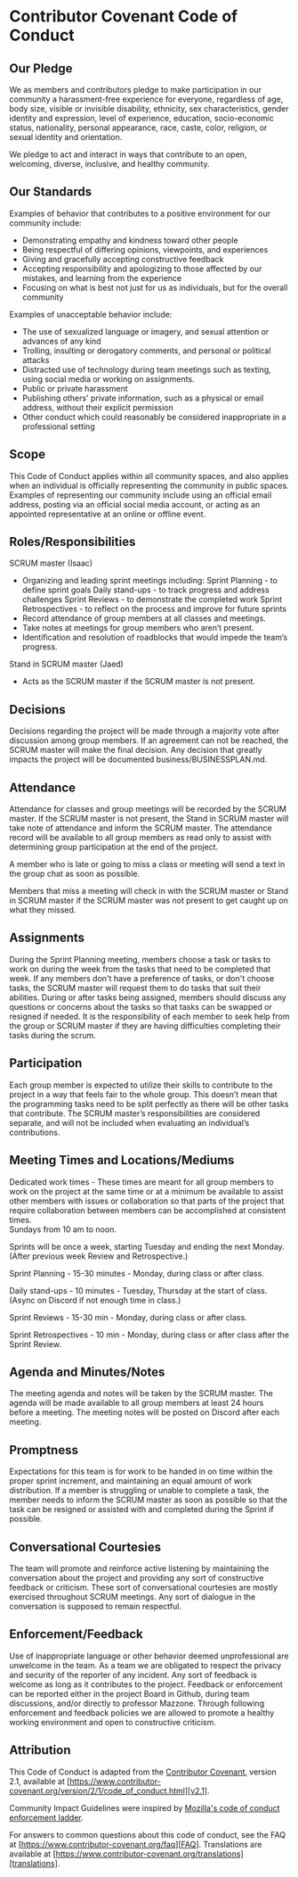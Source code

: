 # Contributor Covenant Code of Conduct

## Our Pledge

We as members and contributors pledge to make participation in our
community a harassment-free experience for everyone, regardless of age, body
size, visible or invisible disability, ethnicity, sex characteristics, gender
identity and expression, level of experience, education, socio-economic status,
nationality, personal appearance, race, caste, color, religion, or sexual
identity and orientation.

We pledge to act and interact in ways that contribute to an open, welcoming,
diverse, inclusive, and healthy community.

## Our Standards

Examples of behavior that contributes to a positive environment for our
community include:

* Demonstrating empathy and kindness toward other people
* Being respectful of differing opinions, viewpoints, and experiences
* Giving and gracefully accepting constructive feedback
* Accepting responsibility and apologizing to those affected by our mistakes,
  and learning from the experience
* Focusing on what is best not just for us as individuals, but for the overall
  community

Examples of unacceptable behavior include:

* The use of sexualized language or imagery, and sexual attention or advances of
  any kind
* Trolling, insulting or derogatory comments, and personal or political attacks
* Distracted use of technology during team meetings such as texting, using social media or working on assignments.
* Public or private harassment
* Publishing others' private information, such as a physical or email address,
  without their explicit permission
* Other conduct which could reasonably be considered inappropriate in a
  professional setting

## Scope

This Code of Conduct applies within all community spaces, and also applies when
an individual is officially representing the community in public spaces.
Examples of representing our community include using an official email address,
posting via an official social media account, or acting as an appointed
representative at an online or offline event.

## Roles/Responsibilities
SCRUM master (Isaac)
  - Organizing and leading sprint meetings including: 
	Sprint Planning - to define sprint goals
	Daily stand-ups - to track progress and address challenges
	Sprint Reviews - to demonstrate the completed work
	Sprint Retrospectives - to reflect on the process and improve for future sprints
  - Record attendance of group members at all classes and meetings.
  - Take notes at meetings for group members who aren’t present.
  - Identification and resolution of roadblocks that would impede the team’s progress.

Stand in SCRUM master (Jaed)
  - Acts as the SCRUM master if the SCRUM master is not present.

## Decisions
Decisions regarding the project will be made through a majority vote after discussion among group members. If an agreement can not be reached, the SCRUM master will make the final decision. Any decision that greatly impacts the project will be documented business/BUSINESSPLAN.md.

## Attendance
Attendance for classes and group meetings will be recorded by the SCRUM master.  If the SCRUM master is not present, the Stand in SCRUM master will take note of attendance and inform the SCRUM master.  The attendance record will be available to all group members as read only to assist with determining group participation at the end of the project.

A member who is late or going to miss a class or meeting will send a text in the group chat as soon as possible.

Members that miss a meeting will check in with the SCRUM master or Stand in SCRUM master if the SCRUM master was not present to get caught up on what they missed.

## Assignments
During the Sprint Planning meeting, members choose a task or tasks to work on during the week from the tasks that need to be completed that week.  If any members don't have a preference of tasks, or don't choose tasks, the SCRUM master will request them to do tasks that suit their abilities.  During or after tasks being assigned, members should discuss any questions or concerns about the tasks so that tasks can be swapped or resigned if needed.  It is the responsibility of each member to seek help from the group or SCRUM master if they are having difficulties completing their tasks during the scrum.

## Participation
Each group member is expected to utilize their skills to contribute to the project in a way that feels fair to the whole group.  This doesn’t mean that the programming tasks need to be split perfectly as there will be other tasks that contribute.  The SCRUM master’s responsibilities are considered separate, and will not be included when evaluating an individual’s contributions.

## Meeting Times and Locations/Mediums
Dedicated work times - These times are meant for all group members to work on the project at the same time or at a minimum be available to assist other members with issues or collaboration so that parts of the project that require collaboration between members can be accomplished at consistent times.  
Sundays from 10 am to noon.

Sprints will be once a week, starting Tuesday and ending the next Monday. (After previous week Review and Retrospective.)

Sprint Planning - 15-30 minutes - Monday, during class or after class.

Daily stand-ups - 10 minutes - Tuesday, Thursday at the start of class.  (Async on Discord if not enough time in class.)

Sprint Reviews - 15-30 min - Monday, during class or after class.

Sprint Retrospectives - 10 min - Monday, during class or after class after the Sprint Review.

## Agenda and Minutes/Notes
The meeting agenda and notes will be taken by the SCRUM master.  The agenda will be made available to all group members at least 24 hours before a meeting.  The meeting notes will be posted on Discord after each meeting.

## Promptness
Expectations for this team is for work to be handed in on time within the proper sprint increment, and maintaining an equal amount of work distribution.  If a member is struggling or unable to complete a task, the member needs to inform the SCRUM master as soon as possible so that the task can be resigned or assisted with and completed during the Sprint if possible.

## Conversational Courtesies
 The team will promote and reinforce active listening by maintaining the conversation about the project and providing any sort of constructive feedback or criticism. These sort of conversational courtesies are mostly exercised throughout SCRUM meetings. Any sort of dialogue in the conversation is supposed to remain respectful.

## Enforcement/Feedback
 Use of inappropriate language or other behavior deemed unprofessional are unwelcome in the team. As a team we are obligated to respect the privacy and security of the reporter of any incident. Any sort of feedback is welcome as long as it contributes to the project. Feedback or enforcement can be reported either in the project Board in Github, during team discussions, and/or directly to professor Mazzone. Through following enforcement and feedback policies we are allowed to promote a healthy working environment and open to constructive criticism.


## Attribution

This Code of Conduct is adapted from the [Contributor Covenant][homepage],
version 2.1, available at
[https://www.contributor-covenant.org/version/2/1/code_of_conduct.html][v2.1].

Community Impact Guidelines were inspired by
[Mozilla's code of conduct enforcement ladder][Mozilla CoC].

For answers to common questions about this code of conduct, see the FAQ at
[https://www.contributor-covenant.org/faq][FAQ]. Translations are available at
[https://www.contributor-covenant.org/translations][translations].

[homepage]: https://www.contributor-covenant.org
[v2.1]: https://www.contributor-covenant.org/version/2/1/code_of_conduct.html
[Mozilla CoC]: https://github.com/mozilla/diversity
[FAQ]: https://www.contributor-covenant.org/faq
[translations]: https://www.contributor-covenant.org/translations
